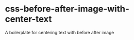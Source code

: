 css-before-after-image-with-center-text
=======================================

A boilerplate for centering text with before after image
